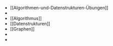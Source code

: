 - [[Algorithmen-und-Datenstrukturen-Übungen]]
-
- [[Algorithmus]]
- [[Datenstrukturen]]
- [[Graphen]]
-
-